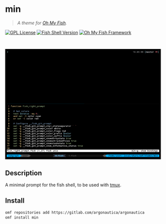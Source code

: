 # min

> *A theme for [Oh My Fish](https://www.github.com/oh-my-fish/oh-my-fish).*

[![GPL License](https://img.shields.io/badge/license-GPL-blue.svg?longCache=true&style=flat-square)](/LICENSE)
[![Fish Shell Version](https://img.shields.io/badge/fish-v2.7.1-blue.svg?style=flat-square)](https://fishshell.com)
[![Oh My Fish Framework](https://img.shields.io/badge/Oh%20My%20Fish-Framework-blue.svg?style=flat-square)](https://www.github.com/oh-my-fish/oh-my-fish)

<br/>

![screenshot](screenshot.png)

## Description

A minimal prompt for the fish shell, to be used with [tmux](https://tmux.github.io).

## Install

```fish
omf repositories add https://gitlab.com/argonautica/argonautica 
omf install min
```